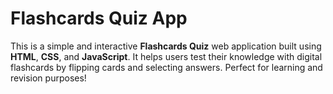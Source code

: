 # Flashcards Quiz App

This is a simple and interactive **Flashcards Quiz** web application built using **HTML**, **CSS**, and **JavaScript**. It helps users test their knowledge with digital flashcards by flipping cards and selecting answers. Perfect for learning and revision purposes!
